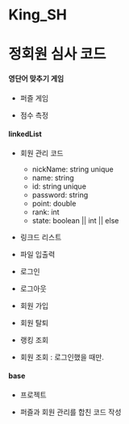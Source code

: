 # King_SH
# 정회원 심사 코드


#### 영단어 맞추기 게임
- 퍼즐 게임

- 점수 측정 


#### linkedList
- 회원 관리 코드

    - nickName: string unique
    - name: string 
    - id: string unique
    - password: string 
    - point: double
    - rank: int
    - state: boolean || int || else

- 링크드 리스트

- 파일 입출력

- 로그인
- 로그아웃

- 회원 가입
- 회원 탈퇴 

- 랭킹 조회

- 회원 조회 : 로그인했을 때만.




#### base
- 프로젝트

 - 퍼즐과 회원 관리를 합친 코드 작성
